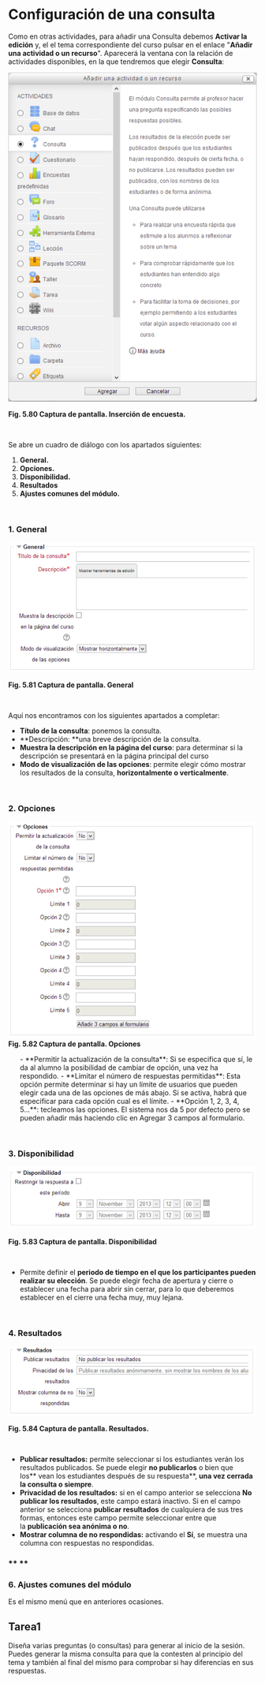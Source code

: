 
# Configuración de una consulta

Como en otras actividades, para añadir una Consulta debemos **Activar la edición** y, el el tema correspondiente del curso pulsar en el enlace "**Añadir una actividad o un recurso**". Aparecerá la ventana con la relación de actividades disponibles, en la que tendremos que elegir **Consulta**:


![](img/consulta.agregar_consulta.png)

**Fig. 5.80 Captura de pantalla. Inserción de encuesta.**

 

Se abre un cuadro de diálogo con los apartados siguientes:

1. **General.**
1. **Opciones.**
1. **Disponibilidad.**
1. **Resultados**
1. **Ajustes comunes del módulo.**

 

### **1. General**


![](img/consulta-general.png)

**Fig. 5.81 Captura de pantalla. General**

 

Aquí nos encontramos con los siguientes apartados a completar:

- **Título de la consulta**: ponemos la consulta.
- **Descripción: **una breve descripción de la consulta.
- **Muestra la descripción en la página del curso**: para determinar si la descripción se presentará en la página principal del curso
- **Modo de visualización de las opciones**: permite elegir cómo mostrar los resultados de la consulta, **horizontalmente o verticalmente**.

 

### **2. Opciones**

> 

![](img/consulta-opciones.png)
**Fig. 5.82 Captura de pantalla. Opciones** 
 
<ul>
- **Permitir la actualización de la consulta**: Si se especifica que sí, le da al alumno la posibilidad de cambiar de opción, una vez ha respondido.
- **Limitar el número de respuestas permitidas**: Esta opción permite determinar si hay un límite de usuarios que pueden elegir cada una de las opciones de más abajo. Si se activa, habrá que especificar para cada opción cual es el límite.
- **Opción 1, 2, 3, 4, 5...**: tecleamos las opciones. El sistema nos da 5 por defecto pero se pueden añadir más haciendo clic en Agregar 3 campos al formulario.
</ul>


 

### 3. Disponibilidad


![](img/consulta-disponibilidad.png)

**Fig. 5.83 Captura de pantalla. Disponibilidad**

 

- Permite definir el **periodo de tiempo en el que los participantes pueden realizar su elección**. Se puede elegir fecha de apertura y cierre o establecer una fecha para abrir sin cerrar, para lo que deberemos establecer en el cierre una fecha muy, muy lejana.

 

### 4. Resultados


![](img/consulta-resultados.png)

**Fig. 5.84 Captura de pantalla. Resultados.**

 

- **Publicar resultados:** permite seleccionar si los estudiantes verán los resultados publicados. Se puede elegir **no publicarlos** o bien que los** vean los estudiantes después de su respuesta**, **una vez cerrada la consulta o siempre**.
- **Privacidad de los resultados:** si en el campo anterior se selecciona **No publicar los resultados**, este campo estará inactivo. Si en el campo anterior se selecciona **publicar resultados** de cualquiera de sus tres formas, entonces este campo permite seleccionar entre que la **publicación sea anónima o no**.
- **Mostrar columna de no respondidas:** activando el **Sí**, se muestra una columna con respuestas no respondidas.

> 
<h3>** **</h3>


### **6. Ajustes comunes del módulo**

Es el mismo menú que en anteriores ocasiones.

## Tarea1

Diseña varias preguntas (o consultas) para generar al inicio de la sesión. Puedes generar la misma consulta para que la contesten al principio del tema y también al final del mismo para comprobar si hay diferencias en sus respuestas.
